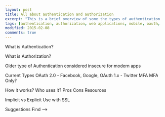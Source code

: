 ```yaml
---
layout: post
title: All about authentication and authorization
excerpt: "This is a brief overview of some the types of authentication and authorization when creating web and mobile apps."
tags: [authentication, authorization, web applications, mobile, oauth, openid]
modified: 2015-02-08
comments: true
---
```


What is Authentication?

What is Authorization?

Older type of Authentication considered insecure for modern apps

Current Types
OAuth 2.0 - Facebook, Google,
OAuth 1.x - Twitter
MFA
MFA Only?

How it works?
Who uses it?
Pros
Cons
Resources

Implicit vs Explicit
Use with SSL

Suggestions
Find
-->